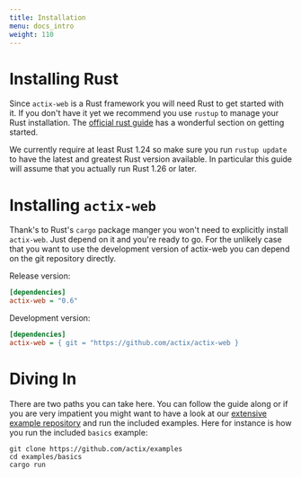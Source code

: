 ```yaml
---
title: Installation
menu: docs_intro
weight: 110
---
```


# Installing Rust

Since `actix-web` is a Rust framework you will need Rust to get started with it.
If you don't have it yet we recommend you use `rustup` to manage your Rust
installation.  The [official rust
guide](https://doc.rust-lang.org/book/second-edition/ch01-01-installation.html)
has a wonderful section on getting started.

We currently require at least Rust 1.24 so make sure you run `rustup update`
to have the latest and greatest Rust version available.  In particular this
guide will assume that you actually run Rust 1.26 or later.

# Installing `actix-web`

Thank's to Rust's `cargo` package manger you won't need to explicitly install
`actix-web`.  Just depend on it and you're ready to go.  For the unlikely
case that you want to use the development version of actix-web you can
depend on the git repository directly.

Release version:

```ini
[dependencies]
actix-web = "0.6"
```

Development version:

```ini
[dependencies]
actix-web = { git = "https://github.com/actix/actix-web }
```

# Diving In

There are two paths you can take here.  You can follow the guide along or if
you are very impatient you might want to have a look at our
[extensive example repository](https://github.com/actix/examples) and run the
included examples.  Here for instance is how you run the included `basics`
example:

```
git clone https://github.com/actix/examples
cd examples/basics
cargo run
```

